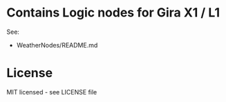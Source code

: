 # Contains Logic nodes for Gira X1 / L1

See:
- WeatherNodes/README.md

# License
MIT licensed - see LICENSE file
